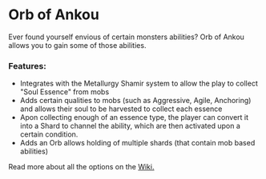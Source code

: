 # Orb of Ankou<!--$headerTitle--><!--$pmc:delete-->

Ever found yourself envious of certain monsters abilities?  Orb of Ankou allows you to gain some of those abilities.<!--$pmc:headerSize-->

### Features:
- Integrates with the Metallurgy Shamir system to allow the play to collect "Soul Essence" from mobs
- Adds certain qualities to mobs (such as Aggressive, Agile, Anchoring) and allows their soul to be harvested to collect each essence
- Apon collecting enough of an essence type, the player can convert it into a Shard to channel the ability, which are then activated upon a certain condition.
- Adds an Orb allows holding of multiple shards (that contain mob based abilities)

Read more about all the options on the [Wiki.](https://wiki.gm4.co/Orb_of_Ankou)
